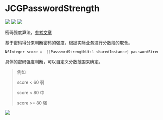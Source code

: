 # JCGPasswordStrength

![](https://img.shields.io/badge/language-Objective--C-green) ![](https://img.shields.io/badge/support-iOS9%2B-red) ![](https://img.shields.io/cocoapods/l/PasswordStrength?color=green)

密码强度算法，[参考文章](https://blog.csdn.net/u010156024/article/details/45673581)

基于密码得分来判断密码的强度，根据实际业务进行分数段的取舍。

```objective-c
NSInteger score =  [[PasswordStrengthUtil sharedInstance] passwordStrengthWith:currentText];
```

具体的密码强度判断，可以自定义分数范围来确定。

> 例如
>
> score  < 60 弱
>
> score  < 80 中
>
> score  >= 80 强

![](./img/example.gif)

